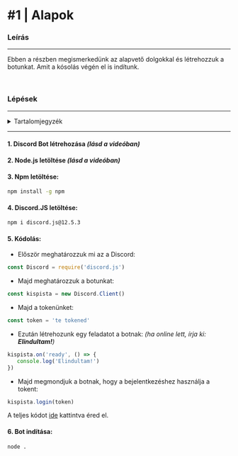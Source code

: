 # #1 | Alapok

### Leírás 
---
Ebben a részben megismerkedünk az alapvető dolgokkal és létrehozzuk a botunkat. Amit a kósolás végén el is indítunk.

<br />

### Lépések

---

<details>
  <summary>Tartalomjegyzék</summary>
  <ol>
    <li>
      <a href="#1-discord-bot-létrehozása">Discord Bot létrehozása</a>
    </li>
    <li>
      <a href="#2-nodejs-letöltése">Node.js letöltése</a>
    </li>
    <li>
      <a href="#3-npm-letöltése">Npm letöltése</a>
    </li>
    <li>
      <a href="#4-discordjs-letöltése">Discord.JS letöltése</a>
    </li>
    <li>
      <a href="#5-kódolás">Kódolás</a>
    </li>
    <li>
      <a href="#6-bot-indítása">Bot indítása</a>
    </li>
  </ol>
</details>

   
---

#### 1. Discord Bot létrehozása *(lásd a videóban)* 
#### 2. Node.js letöltése *(lásd a videóban)*
#### 3. Npm letöltése:

```sh
npm install -g npm 
```

#### 4. Discord.JS letöltése:

```sh
npm i discord.js@12.5.3
```

#### 5. Kódolás:
- Először meghatározzuk mi az a Discord:

```js
const Discord = require('discord.js')
```

- Majd meghatározzuk a botunkat:

```js
const kispista = new Discord.Client()
```

- Majd a tokenünket:

```js
const token = 'te tokened'
```

- Ezután létrehozunk egy feladatot a botnak:
*(ha online lett, írja ki: **Elindultam!**)*
```js
kispista.on('ready', () => {
   console.log('Elindultam!')
})
```

- Majd megmondjuk a botnak, hogy a bejelentkezéshez használja a tokent:
```js
kispista.login(token)
```

A teljes kódot [ide](https://github.com/KriptonSource/Discord.js-V12/blob/main/%231%20%7C%20Alapok/index.js) kattintva éred el.

#### 6. Bot indítása: 

```sh
node .
```


